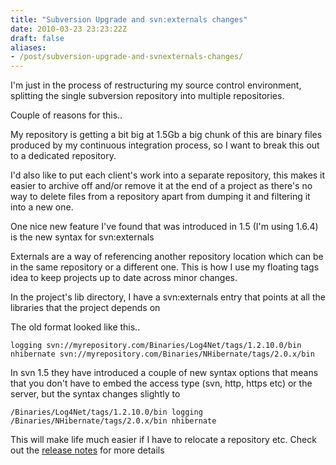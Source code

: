 ```yaml
---
title: "Subversion Upgrade and svn:externals changes"
date: 2010-03-23 23:23:22Z
draft: false
aliases:
- /post/subversion-upgrade-and-svnexternals-changes/
---
```

I'm just in the process of restructuring my source control environment, splitting the single subversion repository into multiple repositories.

Couple of reasons for this..

My repository is getting a bit big at 1.5Gb a big chunk of this are binary files produced by my continuous integration process, so I want to break this out to a dedicated repository.

I'd also like to put each client's work into a separate repository, this makes it easier to archive off and/or remove it at the end of a project as there's no way to delete files from a repository apart from dumping it and filtering it into a new one.

One nice new feature I've found that was introduced in 1.5 (I'm using 1.6.4) is the new syntax for svn:externals

Externals are a way of referencing another repository location which can be in the same repository or a different one. This is how I use my floating tags idea to keep projects up to date across minor changes.

In the project's lib directory, I have a svn:externals entry that points at all the libraries that the project depends on

The old format looked like this..

```
logging svn://myrepository.com/Binaries/Log4Net/tags/1.2.10.0/bin
nhibernate svn://myrepository.com/Binaries/NHibernate/tags/2.0.x/bin
```

In svn 1.5 they have introduced a couple of new syntax options that means that you don't have to embed the access type (svn, http, https etc) or the server, but the syntax changes slightly to

```
/Binaries/Log4Net/tags/1.2.10.0/bin logging
/Binaries/NHibernate/tags/2.0.x/bin nhibernate
```

This will make life much easier if I have to relocate a repository etc. Check out the [release notes](http://subversion.tigris.org/svn_1.5_releasenotes.htm) for more details

